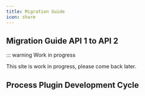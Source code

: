 ```yaml
---
title: Migration Guide
icon: share
---
```


## Migration Guide API 1 to API 2

::: warning Work in progress

This site is work in progress, please come back later.


## Process Plugin Development Cycle